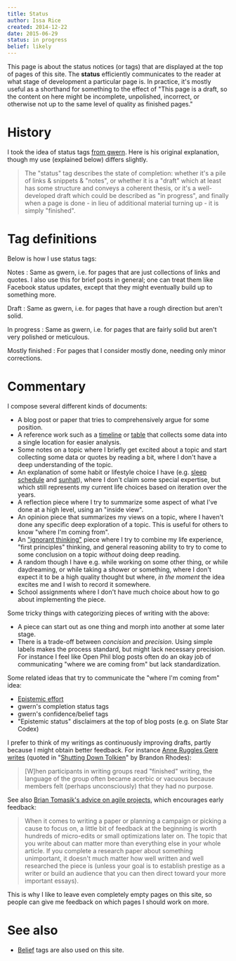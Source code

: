 ```yaml
---
title: Status
author: Issa Rice
created: 2014-12-22
date: 2015-06-29
status: in progress
belief: likely
---
```


This page is about the status notices (or tags) that are displayed at
the top of pages of this site.  The **status** efficiently communicates
to the reader at what stage of development a particular page is.  In
practice, it's mostly useful as a shorthand for something to the effect
of "This page is a draft, so the content on here might be incomplete,
unpolished, incorrect, or otherwise not up to the same level of quality
as finished pages."

# History

I took the idea of status tags [from gwern][gw st].  Here is his
original explanation, though my use (explained below) differs slightly.

[gw st]: http://www.gwern.net/About#belief-tags

> The "status" tag describes the state of completion: whether it's a
> pile of links & snippets & "notes", or whether it is a "draft" which
> at least has some structure and conveys a coherent thesis, or it's a
> well-developed draft which could be described as "in progress", and
> finally when a page is done - in lieu of additional material turning
> up - it is simply "finished".

# Tag definitions

Below is how I use status tags:

Notes
:    Same as gwern, i.e. for pages that are just collections of links
and quotes.  I also use this for brief posts in general; one can treat
them like Facebook status updates, except that they might eventually
build up to something more.

Draft
:    Same as gwern, i.e. for pages that have a rough direction but
aren't solid.

In progress
:    Same as gwern, i.e. for pages that are fairly solid but aren't very
polished or meticulous.

Mostly finished
:    For pages that I consider mostly done, needing only minor
corrections.

# Commentary

I compose several different kinds of documents:

- A blog post or paper that tries to comprehensively argue for some position.
- A reference work such as a [timeline](https://timelines.issarice.com/wiki/Main_Page) or [table](tabular-presentation) that collects some data into a single location for easier analysis.
- Some notes on a topic where I briefly get excited about a topic and start collecting some data or quotes by reading a bit, where I don't have a deep understanding of the topic.
- An explanation of some habit or lifestyle choice I have (e.g. [sleep schedule](sleep-schedule) and [sunhat]()), where I don't claim some special expertise, but which still represents my current life choices based on iteration over the years.
- A reflection piece where I try to summarize some aspect of what I've done at a high level, using an "inside view".
- An opinion piece that summarizes my views on a topic, where I haven't done any specific deep exploration of a topic.
  This is useful for others to know "where I'm coming from".
- An ["ignorant thinking"](https://meteuphoric.wordpress.com/2011/08/27/in-defence-of-ignorant-thinking/ "Katja Grace. “In defence of ignorant thinking”. Meteuphoric. WordPress.com. August 28, 2011. Retrieved November 19, 2017.") piece where I try to combine my life experience, "first principles" thinking, and general reasoning ability to try to come to some conclusion on a topic *without* doing deep reading.
- A random though I have e.g. while working on some other thing, or while daydreaming, or while taking a shower or something, where I don't expect it to be a high quality thought but where, *in the moment* the idea excites me and I wish to record it somewhere.
- School assignments where I don't have much choice about how to go about implementing the piece.

Some tricky things with categorizing pieces of writing with the above:

- A piece can start out as one thing and morph into another at some later stage.
- There is a trade-off between *concision* and *precision*. Using simple labels makes the process standard, but might lack necessary precision. For instance I feel like Open Phil blog posts often do an okay job of communicating "where we are coming from" but lack standardization.

Some related ideas that try to communicate the "where I'm coming from" idea:

- [Epistemic effort](http://lesswrong.com/lw/o6m/epistemic_effort/ "Raemon. “Epistemic Effort”. LessWrong. November 29, 2016. Retrieved November 19, 2017.")
- gwern's completion status tags
- gwern's confidence/belief tags
- "Epistemic status" disclaimers at the top of blog posts (e.g. on Slate Star Codex)

I prefer to think of my writings as continuously improving drafts, partly because I might obtain better feedback.
For instance [Anne Ruggles Gere writes][arg] (quoted in "[Shutting Down Tolkien]" by Brandon Rhodes):

[arg]: https://books.google.com/books?id=4NPCUmKBxO8C&lpg=PA75&ots=VBeEGQ5hyM&dq=anne%20ruggles%20gere%20when%20participants%20in%20writing%20groups%20read%20finished%20writing&pg=PA75#v=onepage&q=anne%20ruggles%20gere%20when%20participants%20in%20writing%20groups%20read%20finished%20writing&f=false
[Shutting Down Tolkien]: http://rhodesmill.org/brandon/slides/2014-08-pygotham/#anne-ruggles-gere

> [W]hen participants in writing groups read "finished" writing, the
> language of the group often became acerbic or vacuous because members
> felt (perhaps unconsciously) that they had no purpose.

See also [Brian Tomasik's advice on agile projects](http://reducing-suffering.org/random-ideas-and-suggestions/#Agile_projects), which encourages early feedback:

> When it comes to writing a paper or planning a campaign or picking a
> cause to focus on, a little bit of feedback at the beginning is worth
> hundreds of micro-edits or small optimizations later on. The topic
> that you write about can matter more than everything else in your
> whole article. If you complete a research paper about something
> unimportant, it doesn't much matter how well written and well
> researched the piece is (unless your goal is to establish prestige as
> a writer or build an audience that you can then direct toward your
> more important essays).

This is why I like to leave even completely empty pages on this site, so people can give me feedback on which pages I should work on more.

# See also

- [Belief]() tags are also used on this site.
